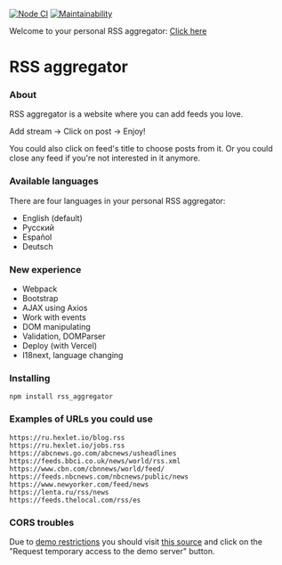 [![Node CI](https://github.com/Sergey89274291549/frontend-project-lvl3/workflows/Node.js%20CI/badge.svg)](https://github.com/Sergey89274291549/frontend-project-lvl3/actions)
[![Maintainability](https://api.codeclimate.com/v1/badges/bbfaa3ddf3bc2f552f23/maintainability)](https://codeclimate.com/github/SuchkovSergey/rss/maintainability)

Welcome to your personal RSS
aggregator: [Click here](https://frontend-project-lvl3-eta.now.sh/)

# RSS aggregator

### About

RSS aggregator is a website where you can add feeds you love.

Add stream -> Click on post -> Enjoy!

You could also click on feed's title to choose posts from it. Or you could close any feed
if you're not interested in it anymore.

### Available languages

There are four languages in your personal RSS aggregator:

* English (default)
* Русский
* Español
* Deutsch

### New experience

* Webpack
* Bootstrap
* AJAX using Axios
* Work with events
* DOM manipulating
* Validation, DOMParser
* Deploy (with Vercel)
* I18next, language changing

### Installing

```
npm install rss_aggregator
```

### Examples of URLs you could use

```
https://ru.hexlet.io/blog.rss
https://ru.hexlet.io/jobs.rss
https://abcnews.go.com/abcnews/usheadlines
https://feeds.bbci.co.uk/news/world/rss.xml
https://www.cbn.com/cbnnews/world/feed/
https://feeds.nbcnews.com/nbcnews/public/news
https://www.newyorker.com/feed/news
https://lenta.ru/rss/news
https://feeds.thelocal.com/rss/es
```

### CORS troubles

Due
to [demo restrictions](https://github.com/Rob--W/cors-anywhere/issues/301#issuecomment-771210498)
you should visit [this source](https://cors-anywhere.herokuapp.com/corsdemo) and click on
the "Request temporary access to the demo server" button.